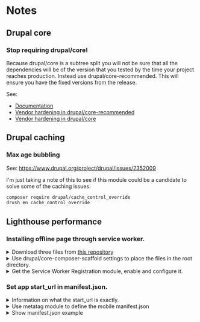 # Notes

## Drupal core

### Stop requiring drupal/core!

Because drupal/core is a subtree split you will not be sure that all the
dependencies will be of the version that you tested by the time your project
reaches production. Instead use drupal/core-recommended. This will ensure you
have the fixed versions from the release.

See:
 * [Documentation](https://www.drupal.org/docs/develop/using-composer/using-composer-to-install-drupal-and-manage-dependencies)
 * [Vendor hardening in drupal/core-recommended](https://github.com/drupal/core-recommended/blob/8.9.10//composer.json#L4)
 * [Vendor hardening in drupal/core](https://github.com/drupal/drupal/blob/8.9.10/composer.json#L15)

## Drupal caching

### Max age bubbling

See: https://www.drupal.org/project/drupal/issues/2352009

I'm just taking a note of this to see if this module could be a candidate to
solve some of the caching issues.

```bash
composer require drupal/cache_control_override
drush en cache_control_override
```

## Lighthouse performance

### Installing offline page through service worker.


<details>
 <summary>Download three files from <a href="https://github.com/GoogleChrome/samples/tree/gh-pages/service-worker/custom-offline-page">this repository</a></summary>

```bash
mkdir lib/offline
cd lib/offline
wget https://raw.githubusercontent.com/GoogleChrome/samples/gh-pages/service-worker/custom-offline-page/manifest.json
wget https://raw.githubusercontent.com/GoogleChrome/samples/gh-pages/service-worker/custom-offline-page/offline.html
wget https://raw.githubusercontent.com/GoogleChrome/samples/gh-pages/service-worker/custom-offline-page/service-worker.js
```
</details>

<details>
 <summary>Use drupal/core-composer-scaffold settings to place the files in the root directory.</summary>

```json
    "extra": {
        "drupal-scaffold": {
            "file-mapping": {
                "[web-root]/manifest.json": "lib/offline/manifest.json",
                "[web-root]/offline.html": "lib/offline/offline.html",
                "[web-root]/service-worker.js": "lib/offline/service-worker.js"
            }
        }
    }
```
</details>

<details>
 <summary>Get the Service Worker Registration module, enable and configure it.</summary>

```bash
composer require drupal/sw_register
drush en sw_register -y
drush php:eval "Drupal::configFactory()->getEditable('sw_register.settings')->set('service_worker_js_script_path', 'service-worker.js')->save(TRUE);"
drush cex
```
</details>


### Set app start_url in manifest.json.

<details>
 <summary>Information on what the start_url is exactly.</summary>
<p>The start_url is required and tells the browser where your application should
start when it is launched, and prevents the app from starting on whatever page
the user was on when they added your app to their home screen. Your start_url
should direct the user straight into your app, rather than a product landing
page. Think about what the user will want to do once they open your app, and
place them there.</p>
</details>

<details>
 <summary>Use metatag module to define the mobile manifest.json</summary>

We will use https://www.drupal.org/project/metatag to set the tag on the page.

Important: core might be including this functionality.
See: https://www.drupal.org/project/drupal/issues/2698127

```bash
composer require drupal/metatag
drush en metatag_mobile -y
drush php:eval "Drupal::configFactory()->getEditable('metatag.metatag_defaults.global')->set('tags.web_manifest', 'manifest.json')->save(TRUE);"
drush php:eval "Drupal::configFactory()->getEditable('metatag.metatag_defaults.global')->set('tags.theme_color', '#FFFFFF')->save(TRUE);"
drush cex
```
</details>

<details>
 <summary>Show manifest.json example</summary>

More information on the manifest can be found here: https://w3c.github.io/manifest/


```json
{
  "lang": "en",
  "dir": "ltr",
  "name": "Open Appointment",
  "short_name": "Open Appoint",
  "icons": [
    {
      "src": "themes/custom/bbc/icon-128.png",
      "sizes": "128x128"
    }
  ],
  "start_url": "/",
  "display": "browser",
  "orientation": "portrait",
  "theme_color": "#ffffff",
  "background_color": "#ffffff"
}
```
</details>

